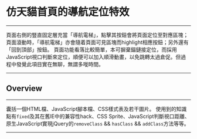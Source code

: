 # 仿天貓首頁的導航定位特效
***
頁面右側的豎直固定層充當「導航電梯」，點擊其按鈕會將頁面定位至對應區塊；頁面滾動時，「導航電梯」亦會隨着頁面可見區塊而highlight相應按鈕；另外還有「回到頂部」按鈕。
頁面功能看落比較簡單，本可摒棄錨鏈接定位，而採用JavaScript視口判斷來定位，順便可以加入順滑動畫，以免跳轉太過倉促。但過程中發覺此項目實在無聊，無謂多嘥時間。
***
## Overview
***
囊括一個HTML檔、JavaScript腳本檔、CSS樣式表及若干圖片。
使用到的知識點有`fixed`及其在舊IE中的兼容性hack、CSS Sprite、JavaScript判斷視口距離、原生JavaScript實現jQuery的`removeClass` && `hasClass` && `addClass`方法等等。
***
